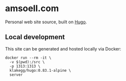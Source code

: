 # amsoell.com

Personal web site source, built on [Hugo](https://github.com/gohugoio/hugo).

## Local development

This site can be generated and hosted locally via Docker:

```
docker run --rm -it \
  -v $(pwd):/src \
  -p 1313:1313 \
  klakegg/hugo:0.83.1-alpine \
  server
```